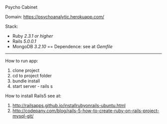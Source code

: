 Psycho Cabinet

Domain: https://psychoanalytic.herokuapp.com/

Stack:
- Ruby *2.3.1 or higher*
- Rails *5.0.0.1*
- MongoDB *3.2.10*
== Dependence:
see at *Gemfile*

---

How to run app:
1. clone project
2. cd to project folder
3. bundle install
4. start server - rails s

How to install Rails5 see at:
1. http://railsapps.github.io/installrubyonrails-ubuntu.html
2. http://codepany.com/blog/rails-5-how-to-create-ruby-on-rails-project-mysql-git/